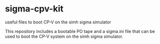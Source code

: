 # sigma-cpv-kit
useful files to boot CP-V on the simh sigma simulator

This repository includes a bootable PO tape and a sigma.ini file that can be used to boot the CP-V system on the simh sigma simulator.



